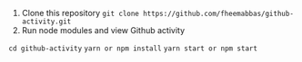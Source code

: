 1. Clone this repository `git clone https://github.com/fheemabbas/github-activity.git`
2. Run node modules and view Github activity

`cd github-activity`
`yarn or npm install`
`yarn start or npm start`

